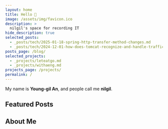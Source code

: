 ```yaml
---
layout: home
title: Hello 👋
image: /assets/img/favicon.ico
description: >
  nilgil's space for recording IT
hide_description: true
selected_posts:
  - _posts/tech/2025-01-18-spring-http-transfer-method-changes.md
  - _posts/tech/2024-12-01-how-does-tomcat-recognize-and-handle-traffic.md
posts_page: /blog/
selected_projects:
  - _projects/leteatgo.md
  - _projects/withaeng.md
projects_page: /projects/
permalink: /
---
```


My name is **Young-gil An**, and people call me **nilgil**.

## Featured Posts

<!--posts-->

## About Me

<!--author-->
